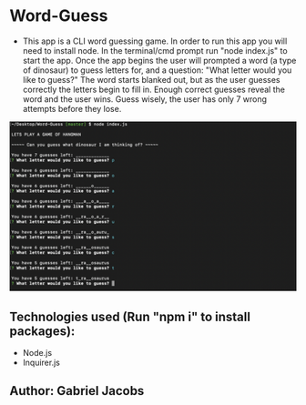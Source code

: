 # Word-Guess

* This app is a CLI word guessing game. In order to run this app you will need to install node. In the terminal/cmd prompt run "node index.js" to start the app. Once the app begins the user will prompted a word (a type of dinosaur) to guess letters for, and a question: "What letter would you like to guess?" The word starts blanked out, but as the user guesses correctly the letters begin to fill in. Enough correct guesses reveal the word and the user wins. Guess wisely, the user has only 7 wrong attempts before they lose.

![alt text](scrnsht.png)

## Technologies used (Run "npm i" to install packages):
* Node.js 
* Inquirer.js

## Author: Gabriel Jacobs
